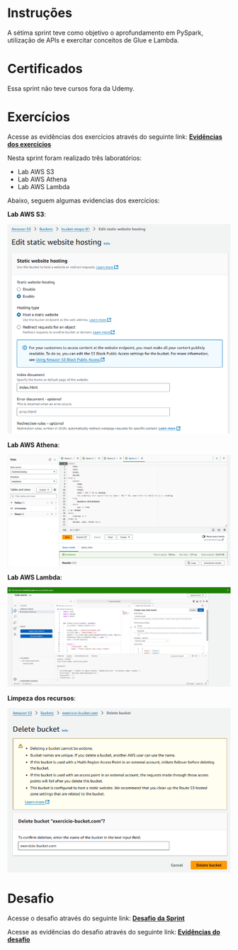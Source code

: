 # **Instruções**

A sétima sprint teve como objetivo o aprofundamento em PySpark, utilização de APIs e exercitar conceitos de Glue e Lambda.

# **Certificados**

Essa sprint não teve cursos fora da Udemy.

# **Exercícios**

Acesse as evidências dos exercícios através do seguinte link: **[Evidências dos exercícios](../Sprint%207/exercicios/evidencias/)**


Nesta sprint foram realizado três laboratórios: 

- Lab AWS S3
- Lab AWS Athena
- Lab AWS Lambda

Abaixo, seguem algumas evidencias dos exercícios:

**Lab AWS S3**:

![S3](/Sprint%206/exercicios/evidencias/02_lab_s3_edit_hosting.png)

**Lab AWS Athena**:

![Athena](/Sprint%206/exercicios/evidencias/06_lab_athena_exercicio_query.png)

**Lab AWS Lambda**:

![Lambda](/Sprint%206/exercicios/evidencias/01_lab_lambda_teste.png)

**Limpeza dos recursos**:

![Limpeza](/Sprint%206/exercicios/evidencias/lab_limpeza_de_recursos.png)


# **Desafio**

Acesse o desafio através do seguinte link: **[Desafio da Sprint](/Sprint%206/desafio/README.md)**

Acesse as evidências do desafio através do seguinte link: **[Evidências do desafio](/Sprint%206/evidencias/)**
